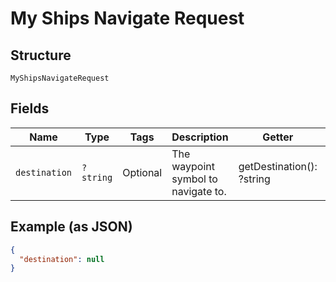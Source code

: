 
# My Ships Navigate Request

## Structure

`MyShipsNavigateRequest`

## Fields

| Name | Type | Tags | Description | Getter | Setter |
|  --- | --- | --- | --- | --- | --- |
| `destination` | `?string` | Optional | The waypoint symbol to navigate to. | getDestination(): ?string | setDestination(?string destination): void |

## Example (as JSON)

```json
{
  "destination": null
}
```

